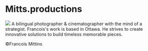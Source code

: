 # Mitts.productions

#### []()

![](photo.jpg)
A bilingual photographer & cinematographer with the mind of a strategist. Francois's work is based in Ottawa. He strives to create innovative solutions to build timeless memorable pieces.

©Francois Mittins
